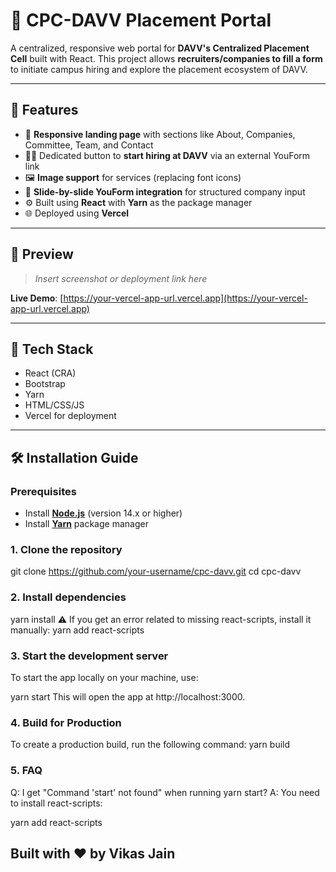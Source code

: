 # 📡 CPC-DAVV Placement Portal

A centralized, responsive web portal for **DAVV's Centralized Placement Cell** built with React. This project allows **recruiters/companies to fill a form** to initiate campus hiring and explore the placement ecosystem of DAVV.

---

## 🚀 Features

- 🎯 **Responsive landing page** with sections like About, Companies, Committee, Team, and Contact
- 🧑‍💼 Dedicated button to **start hiring at DAVV** via an external YouForm link
- 🖼️ **Image support** for services (replacing font icons)
- 📄 **Slide-by-slide YouForm integration** for structured company input
- ⚙️ Built using **React** with **Yarn** as the package manager
- 🌐 Deployed using **Vercel**

---

## 📸 Preview

> _Insert screenshot or deployment link here_

**Live Demo**: [https://your-vercel-app-url.vercel.app](https://your-vercel-app-url.vercel.app)

---

## 🧰 Tech Stack

- React (CRA)
- Bootstrap
- Yarn
- HTML/CSS/JS
- Vercel for deployment

---

## 🛠️ Installation Guide

### Prerequisites

- Install **[Node.js](https://nodejs.org/)** (version 14.x or higher)
- Install **[Yarn](https://yarnpkg.com/getting-started/install)** package manager

### 1. Clone the repository

git clone https://github.com/your-username/cpc-davv.git
cd cpc-davv

### 2. Install dependencies
 yarn install
⚠️ If you get an error related to missing react-scripts, install it manually: 
 yarn add react-scripts

### 3. Start the development server
To start the app locally on your machine, use:

 yarn start
This will open the app at http://localhost:3000.

### 4. Build for Production
To create a production build, run the following command:
 yarn build

### 5. FAQ
Q: I get "Command 'start' not found" when running yarn start?
A: You need to install react-scripts:

 yarn add react-scripts

## Built with ❤️ by Vikas Jain


